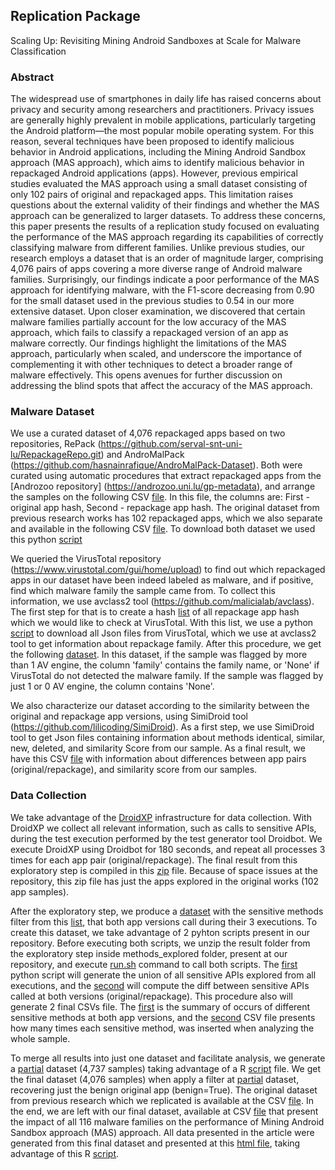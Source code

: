 ## Replication Package


Scaling Up: Revisiting Mining Android Sandboxes at Scale for Malware Classification

### Abstract

The widespread use of smartphones in daily life has raised concerns about privacy and security among researchers and practitioners. Privacy issues are generally highly prevalent in mobile applications, particularly targeting the Android platform—the most popular mobile operating system. For this reason, several techniques have been proposed to identify malicious behavior in Android applications, including the Mining Android Sandbox approach (MAS approach), which aims to identify malicious behavior in repackaged Android applications (apps). However, previous empirical studies evaluated the MAS approach using a small dataset consisting of only 102 pairs of original and repackaged apps. This limitation raises questions about the external validity of their findings and whether the MAS approach can be generalized to larger datasets. To address these concerns, this paper presents the results of a replication study focused on evaluating the performance of the MAS approach regarding its capabilities of correctly classifying malware from different families. Unlike previous studies, our research employs a dataset that is an order of magnitude larger, comprising 4,076 pairs of apps covering a more diverse range of Android malware families. Surprisingly, our findings indicate a poor performance of the MAS approach for identifying malware, with the F1-score decreasing from 0.90 for the small dataset used in the previous studies to 0.54 in our more extensive dataset. Upon closer examination, we discovered that certain malware families partially account for the low accuracy of the MAS approach, which fails to classify a repackaged version of an app as malware correctly. Our findings highlight the limitations of the MAS approach, particularly when scaled, and underscore the importance of complementing it with other techniques to detect a broader range of malware effectively. This opens avenues for further discussion on addressing the blind spots that affect the accuracy of the MAS approach.

### Malware Dataset

We use a curated dataset of 4,076 repackaged apps based on two repositories, RePack (https://github.com/serval-snt-uni-lu/RepackageRepo.git) and AndroMalPack (https://github.com/hasnainrafique/AndroMalPack-Dataset). Both were curated using automatic procedures that extract repackaged apps from the [Androzoo repository] (https://androzoo.uni.lu/gp-metadata), and arrange the samples on the following CSV [file](https://github.com/droidxp/paper-ecoop-results/blob/main/Samples.csv). In this file, the columns are: First - original app hash, Second - repackage app hash. The original dataset from previous research works has 102 repackaged apps, which we also separate and available in the following CSV [file](https://github.com/droidxp/paper-ecoop-results/blob/main/originalSamples.csv). To download both dataset we used this python [script](https://github.com/droidxp/paper-ecoop-results/blob/main/getApps.py)

We queried the VirusTotal repository (https://www.virustotal.com/gui/home/upload) to find out which repackaged apps in our dataset have been indeed labeled as malware, and if positive, find which malware family the sample came from. To collect this information, we use avclass2 tool (https://github.com/malicialab/avclass). The first step for that is to create a hash [list](https://github.com/droidxp/paper-ecoop-results/blob/main/listRepackagedHash.csv) of all repackage app hash which we would like to check at VirusTotal. With this list, we use a python [script](https://github.com/droidxp/paper-ecoop-results/blob/main/urltoFile.py) to download all Json files from VirusTotal, which we use at avclass2 tool to get information about repackage family. After this procedure, we get the following [dataset](https://github.com/droidxp/paper-ecoop-results/blob/main/avClassResultRepackaged.csv). In this dataset, if the sample was flagged by more than 1 AV engine, the column 'family' contains the family name, or 'None' if VirusTotal do not detected the malware family. If the sample was flagged by just 1 or 0 AV engine, the column contains 'None'.

We also characterize our dataset according to the similarity between the original and repackage app versions, using SimiDroid tool (https://github.com/lilicoding/SimiDroid). As a first step, we use SimiDroid tool to get Json files containing information about methods identical, similar, new, deleted, and similarity Score from our sample. As a final result, we have this CSV [file](https://github.com/droidxp/paper-ecoop-results/blob/main/summarySimiDroid.csv) with information about differences between app pairs (original/repackage), and similarity score from our samples.

### Data Collection

We take advantage of the [DroidXP](https://github.com/droidxp/benchmark) infrastructure for data collection. With DroidXP we collect all relevant information, such as calls to sensitive APIs, during the test execution performed by the test generator tool Droidbot. We execute DroidXP using Droidbot for 180 seconds, and repeat all processes 3 times for each app pair (original/repackage). The final result from this exploratory step is compiled in this [zip](https://github.com/droidxp/paper-ecoop-results/blob/main/180_preview_work.zip) file. Because of space issues at the repository, this zip file has just the apps explored in the original works (102 app samples).

After the exploratory step, we produce a [dataset](https://github.com/droidxp/paper-droidxptrace-results/blob/main/methods_explored/output/methods_explored.zip) with the sensitive methods filter from this [list](https://github.com/droidxp/paper-ecoop-results/blob/main/methods_explored/scripts/sensitive_methods.txt), that both app versions call during their 3 executions. To create this dataset, we take advantage of 2 pyhton scripts present in our repository. Before executing both scripts, we unzip the result folder from the exploratory step inside methods_explored folder, present at our repository, and execute [run.sh](https://github.com/droidxp/paper-ecoop-results/blob/main/methods_explored/run.sh) command to call both scripts. The [first](https://github.com/droidxp/paper-ecoop-results/blob/main/methods_explored/scripts/generate_union_of_executions.py) python script will generate the union of all sensitive APIs explored from all executions, and the [second](https://github.com/droidxp/paper-ecoop-results/blob/main/methods_explored/scripts/compute_diff_between_benign_and_malign.py) will compute the diff between sensitive APIs called at both versions (original/repackage). This procedure also will generate 2 final CSVs file. The [first](https://github.com/droidxp/paper-ecoop-results/blob/main/methods_explored/output/diffs/summary.csv) is the summary of occurs of different sensitive methods at both app versions, and the [second](https://github.com/droidxp/paper-ecoop-results/blob/main/methods_explored/output/diffs/methods_in_diff.csv) CSV file presents how many times each sensitive method, was inserted when analyzing the whole sample.

To merge all results into just one dataset and facilitate analysis, we generate a [partial](https://github.com/droidxp/paper-ecoop-results/blob/main/sample_final_ds_before_VT_check.csv) dataset (4,737 samples) taking advantage of a R [script](https://github.com/droidxp/paper-ecoop-results/blob/main/merge-datasets.Rmd) file. We get the final dataset (4,076 samples) when apply a filter at [partial](https://github.com/droidxp/paper-ecoop-results/blob/main/sample_final_ds_before_VT_check.csv) dataset, recovering just the benign original app (benign=True). The original dataset from previous research which we replicated is available at the CSV [file](https://github.com/droidxp/paper-ecoop-results/blob/main/small_ds.csv). In the end, we are left with our final dataset, available at CSV [file](https://github.com/droidxp/paper-ecoop-results/blob/main/large_ds.csv) that present the impact of all 116 malware families on the performance of Mining Android Sandbox approach (MAS) approach. All data presented in the article were generated from this final dataset and presented at this [html file](https://github.com/droidxp/paper-ecoop-results/blob/main/analysis.html), taking advantage of this R [script](https://github.com/droidxp/paper-ecoop-results/blob/main/analysis.Rmd).

